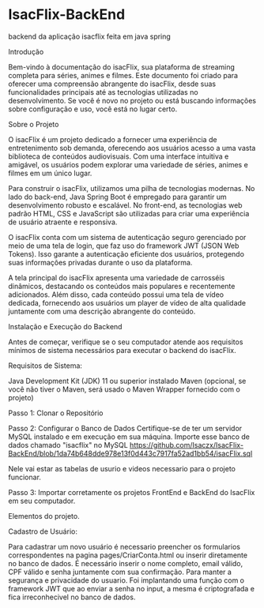 # IsacFlix-BackEnd
backend da aplicação isacflix feita em java spring

Introdução

Bem-vindo à documentação do isacFlix, sua plataforma de streaming completa para séries, animes e filmes. Este documento foi criado para oferecer uma compreensão abrangente do isacFlix, desde suas funcionalidades principais até as tecnologias utilizadas no desenvolvimento. Se você é novo no projeto ou está buscando informações sobre configuração e uso, você está no lugar certo.

Sobre o Projeto

O isacFlix é um projeto dedicado a fornecer uma experiência de entretenimento sob demanda, oferecendo aos usuários acesso a uma vasta biblioteca de conteúdos audiovisuais. Com uma interface intuitiva e amigável, os usuários podem explorar uma variedade de séries, animes e filmes em um único lugar.

Para construir o isacFlix, utilizamos uma pilha de tecnologias modernas. No lado do back-end, Java Spring Boot é empregado para garantir um desenvolvimento robusto e escalável. No front-end, as tecnologias web padrão HTML, CSS e JavaScript são utilizadas para criar uma experiência de usuário atraente e responsiva.

O isacFlix conta com um sistema de autenticação seguro gerenciado por meio de uma tela de login, que faz uso do framework JWT (JSON Web Tokens). Isso garante a autenticação eficiente dos usuários, protegendo suas informações privadas durante o uso da plataforma.

A tela principal do isacFlix apresenta uma variedade de carrosséis dinâmicos, destacando os conteúdos mais populares e recentemente adicionados. Além disso, cada conteúdo possui uma tela de vídeo dedicada, fornecendo aos usuários um player de vídeo de alta qualidade juntamente com uma descrição abrangente do conteúdo.

Instalação e Execução do Backend 

Antes de começar, verifique se o seu computador atende aos requisitos mínimos de sistema necessários para executar o backend do isacFlix.

Requisitos de Sistema:

Java Development Kit (JDK) 11 ou superior instalado
Maven (opcional, se você não tiver o Maven, será usado o Maven Wrapper fornecido com o projeto)

Passo 1: Clonar o Repositório

Passo 2: Configurar o Banco de Dados
Certifique-se de ter um servidor MySQL instalado e em execução em sua máquina.
Importe esse  banco de dados chamado "isacflix" no MySQL https://github.com/Isaczx/IsacFlix-BackEnd/blob/1da74b648dde978e13f0d443c7917fa52ad1bb54/isacFlix.sql

Nele vai estar as tabelas de usurio e videos necessario para o projeto funcionar.

Passo 3: Importar corretamente os projetos FrontEnd e BackEnd do IsacFlix em seu computador.

Elementos do projeto.

Cadastro de Usuário:

Para cadastrar um novo usuário é necessario preencher os formularios correspondentes na pagina pages/CriarConta.html ou inserir diretamente no banco de dados.
É necessário inserir o nome completo, email válido, CPF válido e senha juntamente com sua confirmação.
Para manter a segurança e privacidade do usuario. Foi implantando uma função com o framework JWT que ao enviar a senha no input, a mesma é criptografada e fica irreconhecivel no banco de dados.


